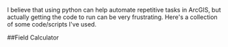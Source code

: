 I believe that using python can help automate repetitive tasks in ArcGIS, but actually getting the code to run can be very frustrating.  Here's a collection of some code/scripts I've used.

##Field Calculator
